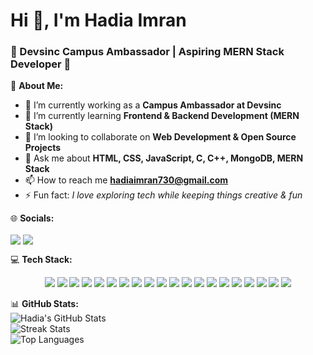 # Hi 👋, I'm Hadia Imran
### 🌟 Devsinc Campus Ambassador | Aspiring MERN Stack Developer 🌟

💫 **About Me:**  
- 🔭 I’m currently working as a **Campus Ambassador at Devsinc**  
- 🌱 I’m currently learning **Frontend & Backend Development (MERN Stack)**  
- 👯 I’m looking to collaborate on **Web Development & Open Source Projects**  
- 💬 Ask me about **HTML, CSS, JavaScript, C, C++, MongoDB, MERN Stack**  
- 📫 How to reach me **hadiaimran730@gmail.com**  
- ⚡ Fun fact: *I love exploring tech while keeping things creative & fun*  



🌐 **Socials:**  
<p align="left">
<a href="https://www.linkedin.com/in/hadia-imran-844438285" target="blank"><img align="center" src="https://img.shields.io/badge/LinkedIn-%230077B5.svg?logo=linkedin&logoColor=white" /></a>
<a href="mailto:hadiaimran730@gmail.com" target="blank"><img align="center" src="https://img.shields.io/badge/Gmail-D14836.svg?logo=gmail&logoColor=white" /></a>
</p>

💻 **Tech Stack:**  
<p align="center">
<img src="https://img.shields.io/badge/C-%2300599C.svg?style=for-the-badge&logo=c&logoColor=white" />
<img src="https://img.shields.io/badge/C++-%2300599C.svg?style=for-the-badge&logo=cplusplus&logoColor=white" />
<img src="https://img.shields.io/badge/HTML5-%23E34F26.svg?style=for-the-badge&logo=html5&logoColor=white" />
<img src="https://img.shields.io/badge/CSS3-%231572B6.svg?style=for-the-badge&logo=css3&logoColor=white" />
<img src="https://img.shields.io/badge/JavaScript-%23323330.svg?style=for-the-badge&logo=javascript&logoColor=%23F7DF1E" />
<img src="https://img.shields.io/badge/React-%2320232a.svg?style=for-the-badge&logo=react&logoColor=%2361DAFB" />
<img src="https://img.shields.io/badge/Node.js-6DA55F?style=for-the-badge&logo=node.js&logoColor=white" />
<img src="https://img.shields.io/badge/Express.js-%23404d59.svg?style=for-the-badge&logo=express&logoColor=%2361DAFB" />
<img src="https://img.shields.io/badge/MongoDB-%234ea94b.svg?style=for-the-badge&logo=mongodb&logoColor=white" />
<img src="https://img.shields.io/badge/PHP-%23777BB4.svg?style=for-the-badge&logo=php&logoColor=white" />
<img src="https://img.shields.io/badge/WordPress-%23117AC9.svg?style=for-the-badge&logo=wordpress&logoColor=white" />
<img src="https://img.shields.io/badge/MySQL-%2300f.svg?style=for-the-badge&logo=mysql&logoColor=white" />
<img src="https://img.shields.io/badge/Oracle-%23F00000.svg?style=for-the-badge&logo=oracle&logoColor=white" />
<img src="https://img.shields.io/badge/Microsoft_SQL_Server-CC2927?style=for-the-badge&logo=microsoft-sql-server&logoColor=white" />
<img src="https://img.shields.io/badge/Apache-%23D42029.svg?style=for-the-badge&logo=apache&logoColor=white" />
<img src="https://img.shields.io/badge/Netlify-%23000000.svg?style=for-the-badge&logo=netlify&logoColor=#00C7B7" />
<img src="https://img.shields.io/badge/Vercel-%23000000.svg?style=for-the-badge&logo=vercel&logoColor=white" />
<img src="https://img.shields.io/badge/Canva-%2300C4CC.svg?style=for-the-badge&logo=Canva&logoColor=white" />
<img src="https://img.shields.io/badge/Git-%23F05033.svg?style=for-the-badge&logo=git&logoColor=white" />
<img src="https://img.shields.io/badge/GitHub-%23121011.svg?style=for-the-badge&logo=github&logoColor=white" />
</p>




📊 **GitHub Stats:**  
![Hadia's GitHub Stats](https://github-readme-stats.vercel.app/api?username=hadiaimran1090&theme=radical&hide_border=false&include_all_commits=false&count_private=false)  
![Streak Stats](https://github-readme-streak-stats.herokuapp.com/?user=hadiaimran1090&theme=radical&hide_border=false)  
![Top Languages](https://github-readme-stats.vercel.app/api/top-langs/?username=hadiaimran1090&theme=radical&hide_border=false&include_all_commits=false&count_private=false&layout=compact)

